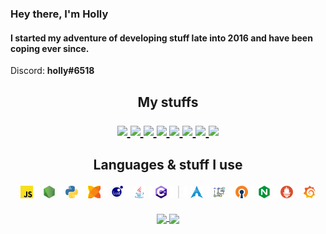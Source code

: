 ### Hey there, I'm Holly</h3>
#### I started my adventure of developing stuff late into 2016 and have been coping ever since.
Discord: **holly#6518**

<!-- incoming html!!!! -->
<h2> </h2> <!-- this is actually stupid -->

<!-- REE markdown is dumb -->
<h2 align="center">
	My stuffs
	<p> </p> <!-- this is dumb -->
	<a href="mailto:">
		<img src="https://img.shields.io/badge/-Personal%20Mail-%23C14633">
	</a>
	<a href="mailto:eusprojects@mail.com">
		<img src="https://img.shields.io/badge/-EUS%20Projects%20Mail-%23004788">
	</a>
	<a href="https://www.youtube.com/channel/UCUwQmlbbuH7ATorONmnratA/">
		<img src="https://img.shields.io/badge/-Youtube-%23FF0000">
	</a>
	<a href="https://twitter.com/tgpholly">
		<img src="https://img.shields.io/badge/-Twitter-%231DA1F2">
	</a>
	<a href="https://twitch.tv/gamerzatnight">
		<img src="https://img.shields.io/badge/-Twitch-%236441A4">
	</a>
	<a href="https://discord.gg/tzDRsWj">
		<img src="https://img.shields.io/badge/-Discord-%237289da">
	</a>
	<a href="https://steamcommunity.com/id/ethtgp/">
		<img src="https://img.shields.io/badge/-Steam-%230a0a0a">
	</a>
	<a href="https://osu.ppy.sh/users/11073329">
		<img src="https://img.shields.io/badge/-osu!%20Profile-%23FF66AA">
	</a>
</h2>

<h2 align="center">
	Languages & stuff I use<br>
	<p> </p>  <!-- messy spacing lmao -->
	<a href="https://en.wikipedia.org/wiki/JavaScript"><img title="JavaScript" src="js.webp"></a>
	<a href="#"><img src="6pxspacer.png"></a>
	<a href="https://nodejs.org/"><img title="NodeJS" src="nodejs.webp"></a>
	<a href="#"><img src="6pxspacer.png"></a>
	<a href="https://www.python.org/"><img title="Python" src="python.webp"></a>
	<a href="#"><img src="6pxspacer.png"></a>
	<a href="https://haxe.org/"><img title="Haxe" src="haxe.webp"></a>
	<a href="#"><img src="6pxspacer.png"></a>
	<a href="https://www.lua.org/"><img title="Lua" src="lua.webp"></a>
	<a href="#"><img src="6pxspacer.png"></a>
	<a href="https://openjdk.java.net/"><img title="Java" src="java.webp"></a>
	<a href="#"><img src="6pxspacer.png"></a>
	<a href="https://dotnet.microsoft.com/"><img title="C# .NET" src="csharp.webp"></a>
	<a href="#"><img src="6pxspacer.png"></a>
	<a href="https://eusv.ml"><img title=":)" src="6pxbar.png"></a>
	<a href="#"><img src="6pxspacer.png"></a>
	<a href="https://archlinux.org/"><img title="Arch Linux" src="archlinux.webp"></a>
	<a href="#"><img src="6pxspacer.png"></a>
	<a href="https://github.com/jesseduffield/lazygit"><img title="lazygit" src="lazygit.webp"></a>
	<a href="#"><img src="6pxspacer.png"></a>
	<a href="https://openvpn.net/"><img title="OpenVPN" src="openvpn.webp"></a>
	<a href="#"><img src="6pxspacer.png"></a>
	<a href="https://nginx.org/"><img title="NGINX" src="nginx.webp"></a>
	<a href="#"><img src="6pxspacer.png"></a>
	<a href="https://prometheus.io/"><img title="Prometheus" src="prometheus.webp"></a>
	<a href="#"><img src="6pxspacer.png"></a>
	<a href="https://grafana.com/"><img title="Grafana" src="grafana.webp"></a>
</h2>

<p align="center">
	<a href="https://github.com/anuraghazra/github-readme-stats">
		<img align="center" src="https://github-readme-stats-anuraghazra1.vercel.app/api?username=tgpethan&show_icons=true&include_all_commits=true&theme=radical">
	</a>
	<a href="https://github.com/anuraghazra/github-readme-stats">
		<img align="center" src="https://github-readme-stats.vercel.app/api/top-langs/?username=tgpethan&layout=compact&langs_count=10&theme=radical">
	</a>
</p>
